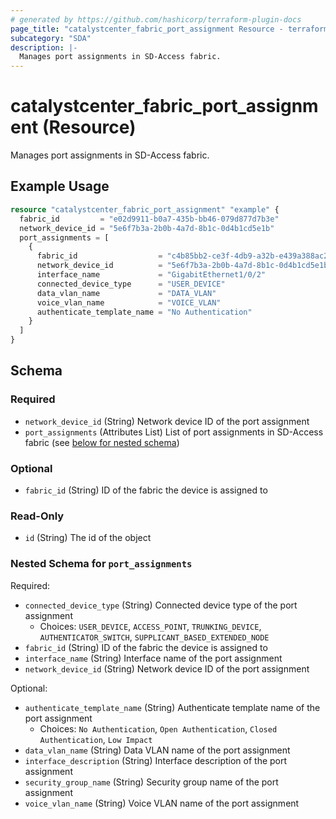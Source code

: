 ```yaml
---
# generated by https://github.com/hashicorp/terraform-plugin-docs
page_title: "catalystcenter_fabric_port_assignment Resource - terraform-provider-catalystcenter"
subcategory: "SDA"
description: |-
  Manages port assignments in SD-Access fabric.
---
```


# catalystcenter_fabric_port_assignment (Resource)

Manages port assignments in SD-Access fabric.

## Example Usage

```terraform
resource "catalystcenter_fabric_port_assignment" "example" {
  fabric_id         = "e02d9911-b0a7-435b-bb46-079d877d7b3e"
  network_device_id = "5e6f7b3a-2b0b-4a7d-8b1c-0d4b1cd5e1b"
  port_assignments = [
    {
      fabric_id                  = "c4b85bb2-ce3f-4db9-a32b-e439a388ac2f"
      network_device_id          = "5e6f7b3a-2b0b-4a7d-8b1c-0d4b1cd5e1b1"
      interface_name             = "GigabitEthernet1/0/2"
      connected_device_type      = "USER_DEVICE"
      data_vlan_name             = "DATA_VLAN"
      voice_vlan_name            = "VOICE_VLAN"
      authenticate_template_name = "No Authentication"
    }
  ]
}
```

<!-- schema generated by tfplugindocs -->
## Schema

### Required

- `network_device_id` (String) Network device ID of the port assignment
- `port_assignments` (Attributes List) List of port assignments in SD-Access fabric (see [below for nested schema](#nestedatt--port_assignments))

### Optional

- `fabric_id` (String) ID of the fabric the device is assigned to

### Read-Only

- `id` (String) The id of the object

<a id="nestedatt--port_assignments"></a>
### Nested Schema for `port_assignments`

Required:

- `connected_device_type` (String) Connected device type of the port assignment
  - Choices: `USER_DEVICE`, `ACCESS_POINT`, `TRUNKING_DEVICE`, `AUTHENTICATOR_SWITCH`, `SUPPLICANT_BASED_EXTENDED_NODE`
- `fabric_id` (String) ID of the fabric the device is assigned to
- `interface_name` (String) Interface name of the port assignment
- `network_device_id` (String) Network device ID of the port assignment

Optional:

- `authenticate_template_name` (String) Authenticate template name of the port assignment
  - Choices: `No Authentication`, `Open Authentication`, `Closed Authentication`, `Low Impact`
- `data_vlan_name` (String) Data VLAN name of the port assignment
- `interface_description` (String) Interface description of the port assignment
- `security_group_name` (String) Security group name of the port assignment
- `voice_vlan_name` (String) Voice VLAN name of the port assignment
